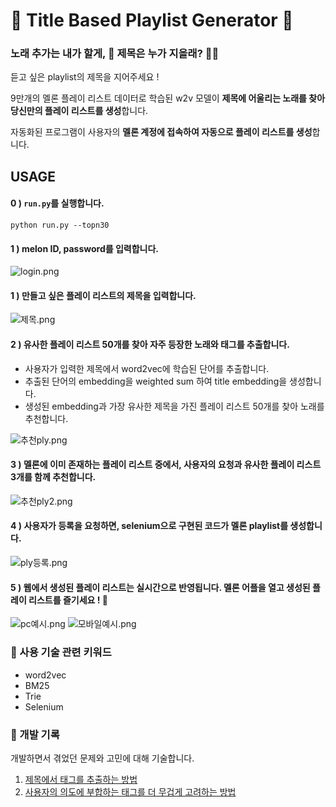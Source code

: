# 🎵 Title Based Playlist Generator 🎵

### 노래 추가는 내가 할게, 🙋 제목은 누가 지을래?  🤷‍♂

듣고 싶은 playlist의 제목을 지어주세요 !  

9만개의 멜론 플레이 리스트 데이터로 학습된 w2v 모델이 **제목에 어울리는 노래를 찾아 당신만의 플레이 리스트를 생성**합니다.  

자동화된 프로그램이 사용자의 **멜론 계정에 접속하여 자동으로 플레이 리스트를 생성**합니다.  


##  USAGE
#### **0 ) `run.py`를 실행합니다.**
```
python run.py --topn30
```  

#### **1 ) melon ID, password를 입력합니다.**
![login.png](fig/login.png)

  

  

#### **1 ) 만들고 싶은 플레이 리스트의 제목을 입력합니다.**

![제목.png](fig/제목입력.png)

  

  

#### **2 ) 유사한 플레이 리스트 50개를 찾아 자주 등장한 노래와 태그를 추출합니다.**

- 사용자가 입력한 제목에서 word2vec에 학습된 단어를 추출합니다.
- 추출된 단어의 embedding을 weighted sum 하여 title embedding을 생성합니다.
- 생성된 embedding과 가장 유사한 제목을 가진 플레이 리스트 50개를 찾아 노래를 추천합니다.

![추천ply.png](fig/추천ply.png)

  

  

#### **3 ) 멜론에 이미 존재하는 플레이 리스트 중에서, 사용자의 요청과 유사한 플레이 리스트 3개를 함께 추천합니다.**

![추천ply2.png](fig/추천ply2.png)

  

  

#### 4 **) 사용자가 등록을 요청하면, selenium으로 구현된 코드가 멜론 playlist를 생성합니다.**

![ply등록.png](fig/ply등록.png)

  

  

#### **5 ) 웹에서 생성된 플레이 리스트는 실시간으로 반영됩니다. 멜론 어플을 열고 생성된 플레이 리스트를 즐기세요 !** 🥰

![pc예시.png](fig/pc예시.png)
![모바일예시.png](fig/모바일예시.png)

  

  

### 🔑 사용 기술 관련 키워드

- word2vec
- BM25
- Trie
- Selenium

 
 ### 🤔 개발 기록
 개발하면서 겪었던 문제와 고민에 대해 기술합니다.  
 1. [제목에서 태그를 추출하는 방법](https://github.com/haeuuu/Title-Based-Playlist-Generator/blob/master/How%20to%20extract%20tag%20from%20title.md)
 2. [사용자의 의도에 부합하는 태그를 더 무겁게 고려하는 방법](https://github.com/haeuuu/Title-Based-Playlist-Generator/blob/master/%EC%82%AC%EC%9A%A9%EC%9E%90%EC%9D%98%20%EC%9D%98%EB%8F%84%20%EC%B0%BE%EA%B8%B0.md)
